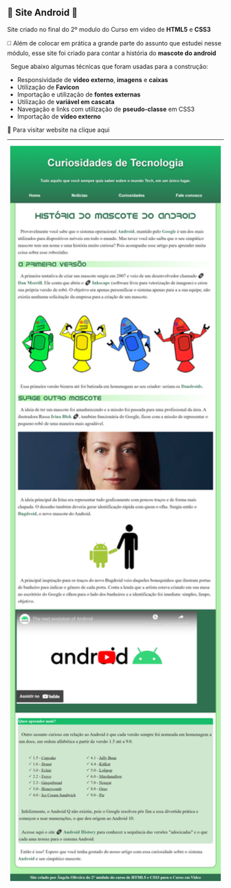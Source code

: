 ## 💫 Site Android 💫

Site criado no final do 2º modulo do Curso em video de **HTML5** e **CSS3**
&nbsp;

◻️ Além de colocar em prática a grande parte do assunto que estudei nesse módulo, esse site foi criado para contar a história do **mascote do android**

&nbsp;
Segue abaixo algumas técnicas que foram usadas para a construção:

* Responsividade de **video externo**, **imagens** e **caixas** 
* Utilização de **Favicon**
* Importação e utilização de **fontes externas**
* Utilização de **variável em cascata** 
* Navegação e links com utilização de **pseudo-classe** em CSS3
* Importação de **vídeo externo**

<a src="https://anjinha-oliveira.github.io/android/" alt="Link do site Android" target="_self">🔗 Para visitar website na clique aqui</a>

---
<div align="center">
<img src="imagens/img-pag2.png" alt="Imagem do site Android" width= 490px/>
</div>